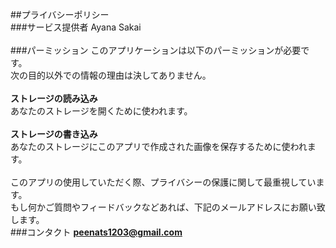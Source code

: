 ##プライバシーポリシー
<br>
###サービス提供者
Ayana Sakai<br>
<br>
###パーミッション
このアプリケーションは以下のパーミッションが必要です。<br>
次の目的以外での情報の理由は決してありません。<br>
<br>
**ストレージの読み込み**<br>
あなたのストレージを開くために使われます。<br>
<br>
**ストレージの書き込み**<br>
あなたのストレージにこのアプリで作成された画像を保存するために使われます。<br>
<br>
このアプリの使用していただく際、プライバシーの保護に関して最重視しています。
<br>
もし何かご質問やフィードバックなどあれば、下記のメールアドレスにお願い致します。
<br>
###コンタクト
**peenats1203@gmail.com**
